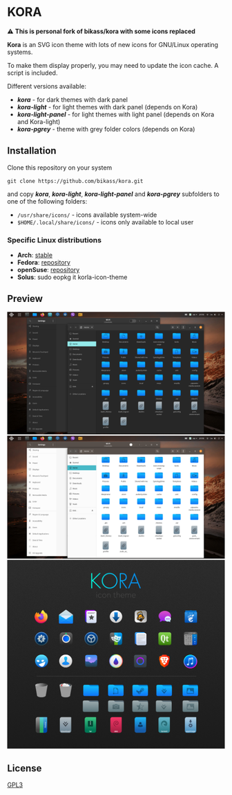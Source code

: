 # KORA

⚠️ **This is personal fork of bikass/kora with some icons replaced**

**Kora** is an SVG icon theme with lots of new icons for GNU/Linux operating systems.

To make them display properly, you may need to update the icon cache. A script is included.

Different versions available:

- **_kora_** - for dark themes with dark panel
- **_kora-light_** - for light themes with dark panel (depends on Kora)
- **_kora-light-panel_** - for light themes with light panel (depends on Kora and Kora-light)
- **_kora-pgrey_** - theme with grey folder colors (depends on Kora)

## Installation

Clone this repository on your system

    git clone https://github.com/bikass/kora.git

and copy **_kora_**, **_kora-light_**, **_kora-light-panel_** and **_kora-pgrey_** subfolders to one of the following folders:

- `/usr/share/icons/` - icons available system-wide
- `$HOME/.local/share/icons/` - icons only available to local user

### Specific Linux distributions

- **Arch**: [stable](https://aur.archlinux.org/packages/kora-icon-theme/)
- **Fedora**: [repository](https://copr.fedorainfracloud.org/coprs/hazel-bunny/ricing/package/kora-icon-theme)
- **openSuse**: [repository](https://build.opensuse.org/package/show/home:guinuxbr/kora-icon-theme)
- **Solus**: sudo eopkg it korla-icon-theme

## Preview

![](im1.png)
![](im2.png)
![](korla_aps.jpg)

## License

[GPL3](https://www.gnu.org/licenses/gpl-3.0-standalone.html)
